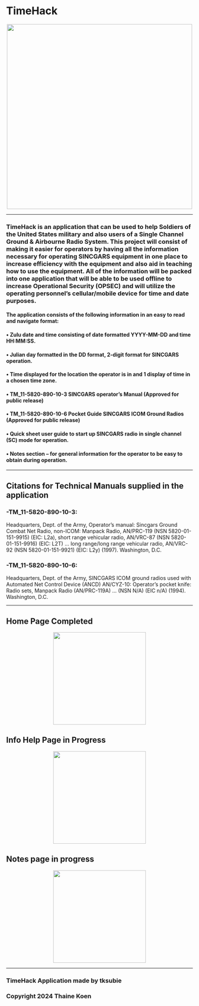 # TimeHack

<p align="center"><img src="https://github.com/tksubie/TimeHack_Application/assets/116237117/f4c68f73-b84d-4349-bd20-6d14a79bbf4b" width="500"/>

---
### TimeHack is an application that can be used to help Soldiers of the United States military and also users of a Single Channel Ground & Airbourne Radio System. This project will consist of making it easier for operators by having all the information necessary for operating SINCGARS equipment in one place to increase efficiency with the equipment and also aid in teaching how to use the equipment. All of the information will be packed into one application that will be able to be used offline to increase Operational Security (OPSEC) and will utilize the operating personnel’s cellular/mobile device for time and date purposes.

#### The application consists of the following information in an easy to read and navigate format:
#### •	Zulu date and time consisting of date formatted YYYY-MM-DD and time HH:MM:SS.
#### •	Julian day formatted in the DD format, 2-digit format for SINCGARS operation.
#### •	Time displayed for the location the operator is in and 1 display of time in a chosen time zone.
#### •	TM_11-5820-890-10-3 SINCGARS operator’s Manual (Approved for public release)
#### •	TM_11-5820-890-10-6 Pocket Guide SINCGARS ICOM Ground Radios (Approved for public release)
#### •	Quick sheet user guide to start up SINCGARS radio in single channel (SC) mode for operation.
#### •	Notes section – for general information for the operator to be easy to obtain during operation.
---
## Citations for Technical Manuals supplied in the application
### -TM_11-5820-890-10-3:
Headquarters, Dept. of the Army, Operator’s manual: Sincgars Ground Combat Net Radio, non-ICOM: Manpack Radio, AN/PRC-119 (NSN 5820-01-151-9915) (EIC: L2a), short range vehicular radio, AN/VRC-87 (NSN 5820-01-151-9916) (EIC: L2T) ... long range/long range vehicular radio, AN/VRC-92 (NSN 5820-01-151-9921) (EIC: L2y) (1997). Washington, D.C.
### -TM_11-5820-890-10-6:
Headquarters, Dept. of the Army, SINCGARS ICOM ground radios used with Automated Net Control Device (ANCD) AN/CYZ-10: Operator’s pocket knife: Radio sets, Manpack Radio (AN/PRC-119A) ... (NSN N/A) (EIC n/A) (1994). Washington, D.C. 

---
## Home Page Completed

<p align="center"><img src="https://github.com/tksubie/TimeHack_Application/assets/116237117/d2705493-31be-43fb-a0eb-8a7064065b9d" width="250"/>

## Info Help Page in Progress

<p align="center"><img src="https://github.com/tksubie/TimeHack_Application/assets/116237117/8d685561-dd5f-4e48-a14b-dd6915358e1a"  width="250"/>

## Notes page in progress

<p align="center"><img src="https://github.com/tksubie/TimeHack_Application/assets/116237117/fe456373-9002-4471-b657-a11e3b9aed92" width="250"/>


---
### TimeHack Application made by tksubie
###  Copyright 2024 Thaine Koen


